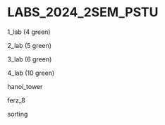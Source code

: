 # LABS_2024_2SEM_PSTU
1_lab (4 green)

2_lab (5 green)

3_lab (6 green)

4_lab (10 green) 

hanoi_tower

ferz_8

sorting